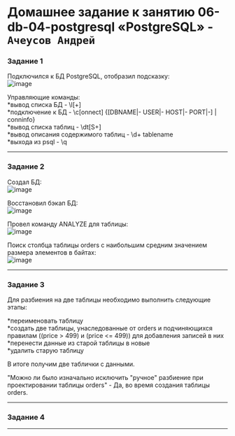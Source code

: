 # Домашнее задание к занятию 06-db-04-postgresql «PostgreSQL» - `Ачеусов Андрей`

### Задание 1
Подключился к БД PostgreSQL, отобразил подсказку:  
![image](https://github.com/AndrewAche/HW_ALL/assets/121398221/b604854e-6f28-4001-af67-fd64a2271c5a)  
  
Управляющие команды:  
*вывод списка БД - \l[+]  
*подключение к БД - \c[onnect] {[DBNAME|- USER|- HOST|- PORT|-] | conninfo}  
*вывод списка таблиц - \dt[S+]  
*вывод описания содержимого таблиц - \d+ tablename  
*выхода из psql - \q  

---


### Задание 2

Создал БД:  
![image](https://github.com/AndrewAche/HW_ALL/assets/121398221/492d5c8d-520f-4d7b-93a9-24b1a2fc2026)  
  
Восстановил бэкап БД:  
![image](https://github.com/AndrewAche/HW_ALL/assets/121398221/ede147a1-fd5b-41c0-bd23-3a966aebe2d1)   
  
Провел команду ANALYZE для таблицы:  
![image](https://github.com/AndrewAche/HW_ALL/assets/121398221/67ca5108-f9bf-44c7-97f7-4d16630a14ed)  
  
Поиск столбца таблицы orders с наибольшим средним значением размера элементов в байтах:  
![image](https://github.com/AndrewAche/HW_ALL/assets/121398221/55ce4f22-aaf7-4747-bee8-9b3ddbfb71ed)  


---


### Задание 3

Для разбиения на две таблицы необходимо выполнить следующие этапы:  
  
*переименовать таблицу  
*создать две таблицы, унаследованные от orders и подчиняющихся правилам ((price > 499) и (price <= 499)) для добавления записей в них   
*перенести данные из старой таблицы в новые  
*удалить старую таблицу  
  
В итоге получим две таблички с данными.  
  
  
"Можно ли было изначально исключить "ручное" разбиение при проектировании таблицы orders" - Да, во время создания таблицы orders.

---


### Задание 4



---
